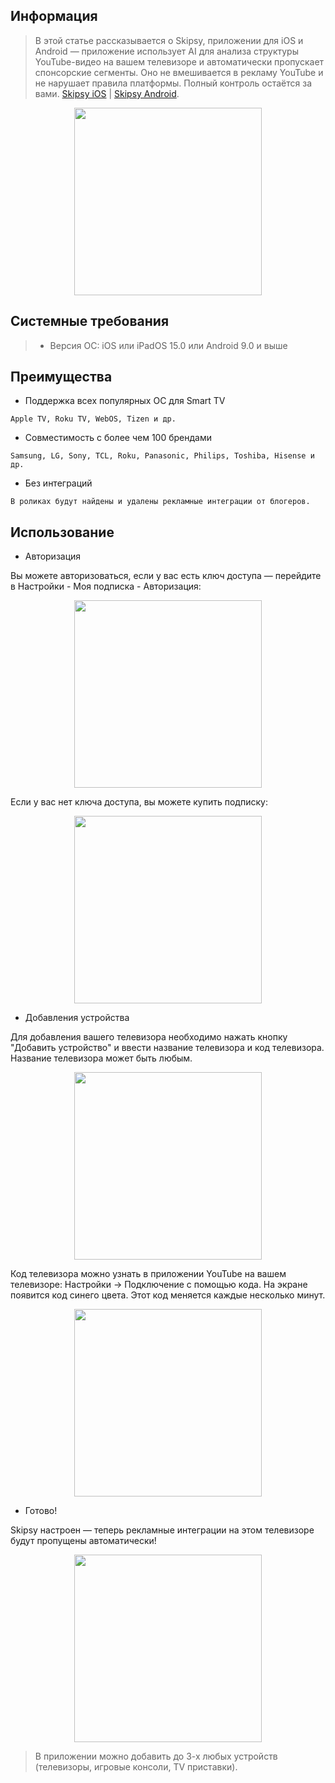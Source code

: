 ## Информация

> В этой статье рассказывается о Skipsy, приложении для iOS и Android — приложение использует AI для анализа структуры YouTube-видео на вашем телевизоре и автоматически пропускает спонсорские сегменты. Оно не вмешивается в рекламу YouTube и не нарушает правила платформы. Полный контроль остаётся за вами. [Skipsy iOS](https://apps.apple.com/us/app/skipsy/id6744373436) | [Skipsy Android](https://play.google.com/store/apps/details?id=com.myclick.skipsy).

<p align="center"><img src="aso_eng_1.png" width="300"></p> 

## Системные требования

> * Версия ОС: iOS или iPadOS 15.0 или Android 9.0 и выше

## Преимущества

* Поддержка всех популярных ОС для Smart TV

`Apple TV, Roku TV, WebOS, Tizen и др.`

* Совместимость с более чем 100 брендами

`Samsung, LG, Sony, TCL, Roku, Panasonic, Philips, Toshiba, Hisense и др.`

* Без интеграций

`В роликах будут найдены и удалены рекламные интеграции от блогеров.`

## Использование

* Авторизация

Вы можете авторизоваться, если у вас есть ключ доступа — перейдите в Настройки - Моя подписка - Авторизация:

<p align="center"><img src="telegram-cloud-photo-size-2-5307548232110436642-y.jpg" width="300"></p>

Если у вас нет ключа доступа, вы можете купить подписку:

<p align="center"><img src="telegram-cloud-photo-size-2-5307548232110436644-y.jpg" width="300"></p>


* Добавления устройства

Для добавления вашего телевизора необходимо нажать кнопку "Добавить устройство" и ввести название телевизора и код телевизора. Название телевизора может быть любым.

<p align="center"><img src="telegram-cloud-photo-size-2-5307548232110436648-y.jpg" width="300"></p>

Код телевизора можно узнать в приложении YouTube на вашем телевизоре: Настройки → Подключение с помощью кода. На экране появится код синего цвета. Этот код меняется каждые несколько минут.

<p align="center"><img src="telegram-cloud-photo-size-2-5307548232110436652-y.jpg" width="300"></p>

* Готово! 

Skipsy настроен — теперь рекламные интеграции на этом телевизоре будут пропущены автоматически!

<p align="center"><img src="telegram-cloud-photo-size-2-5307548232110436684-y.jpg" width="300"></p>

> В приложении можно добавить до 3-х любых устройств (телевизоры, игровые консоли, TV приставки).
